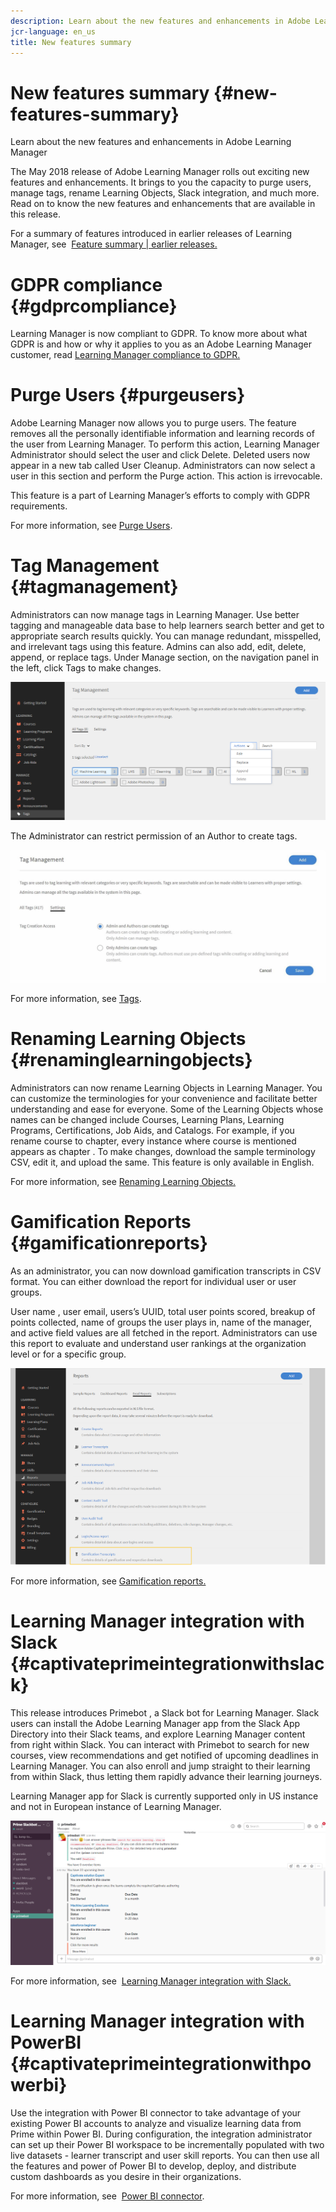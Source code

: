 ```yaml
---
description: Learn about the new features and enhancements in Adobe Learning Manager
jcr-language: en_us
title: New features summary
---
```



# New features summary {#new-features-summary}

Learn about the new features and enhancements in Adobe Learning Manager

The May 2018 release of Adobe Learning Manager rolls out exciting new features and enhancements. It brings to you the capacity to purge users, manage tags, rename Learning Objects,&nbsp;Slack integration, and much more. Read on to know the new features and enhancements that are available in this release.

For a summary of features introduced in earlier releases of Learning Manager, see&nbsp; [Feature summary | earlier releases.](whats-new-march-2018.md#main-pars_text)

# GDPR compliance {#gdprcompliance}

Learning Manager is now compliant to GDPR. To know more about what GDPR is and how or why it applies to you as an Adobe Learning Manager customer, read [Learning Manager compliance to GDPR.](kb/prime-gdpr.md)

# Purge Users {#purgeusers}

Adobe Learning Manager now allows you to purge users. The feature removes all the personally identifiable information and learning records of the user from Learning Manager. To perform this action, Learning Manager Administrator should select the user and click Delete. Deleted users now appear in a new tab called User Cleanup. Administrators can now select a user in this section and perform the Purge action. This action is irrevocable.

This feature is a part of Learning Manager’s efforts to comply with GDPR requirements.

For more information, see [Purge Users](administrators/feature-summary/purge-users.md).

# Tag Management {#tagmanagement}

Administrators can now manage tags in Learning Manager. Use better tagging and manageable data base to help learners search better and get to appropriate search results quickly. You can manage redundant, misspelled, and irrelevant tags using this feature. Admins can also add, edit, delete, append, or replace tags. Under Manage section, on the navigation panel in the left, click Tags to make changes.

![](assets/tags-final.png)

The Administrator can restrict permission of an Author to create tags.

![](assets/tag-management-permission.jpeg)

For more information, see [Tags](administrators/feature-summary/tags.md).

# Renaming Learning Objects {#renaminglearningobjects}

Administrators can now rename Learning Objects in Learning Manager. You can customize the terminologies for your convenience and facilitate better understanding and ease for everyone. Some of the Learning Objects whose names can be changed include Courses, Learning Plans, Learning Programs, Certifications, Job Aids, and Catalogs. For example, if you rename course to chapter, every instance where  course  is mentioned appears as  chapter . To make changes, download the sample terminology CSV, edit it, and upload the same. This feature is only available in English.

For more information, see [Renaming Learning Objects.](administrators/feature-summary/settings.md#main-pars_header_1570157145)

# Gamification Reports {#gamificationreports}

As an administrator, you can now download gamification transcripts in CSV format. You can either download the report for  individual  user or user groups.

User name , user email,  users’s  UUID, total user points scored,  breakup  of points collected,  name  of groups the user plays in,  name  of the manager, and active field values are all fetched in the report. Administrators can use this report to evaluate and understand user rankings at the organization level or for a specific group.

![](assets/gamification.png)

For more information, see [Gamification reports.](administrators/feature-summary/reports.md#main-pars_header_310255383)

# Learning Manager integration with Slack {#captivateprimeintegrationwithslack}

This release introduces  Primebot , a Slack bot for Learning Manager. Slack users can install the Adobe Learning Manager app from the Slack App Directory into their Slack teams, and explore Learning Manager content from right within Slack. You can interact with  Primebot  to search for new courses, view recommendations and get notified of upcoming deadlines in Learning Manager. You can also enroll and jump straight to their learning from within Slack, thus letting them rapidly advance their learning journeys.

Learning Manager app for Slack is currently supported only in US instance and not in European instance of Learning Manager.

![](assets/primebot.png)

For more information, see&nbsp; [Learning Manager integration with Slack.](integration-admin/feature-summary/integration-with-slack.md)

# Learning Manager integration with PowerBI {#captivateprimeintegrationwithpowerbi}

Use the integration with Power BI connector to take advantage of your existing Power BI accounts to analyze and visualize learning data from Prime within Power BI. During configuration, the integration administrator can set up their Power BI workspace to be incrementally populated with two live datasets - learner transcript and user skill reports. You can then use all the features and power of Power BI to develop, deploy, and distribute custom dashboards as you desire in their organizations.

For more information, see&nbsp; [Power BI connector](integration-admin/feature-summary/connectors.md#main-pars_header_349639618).
